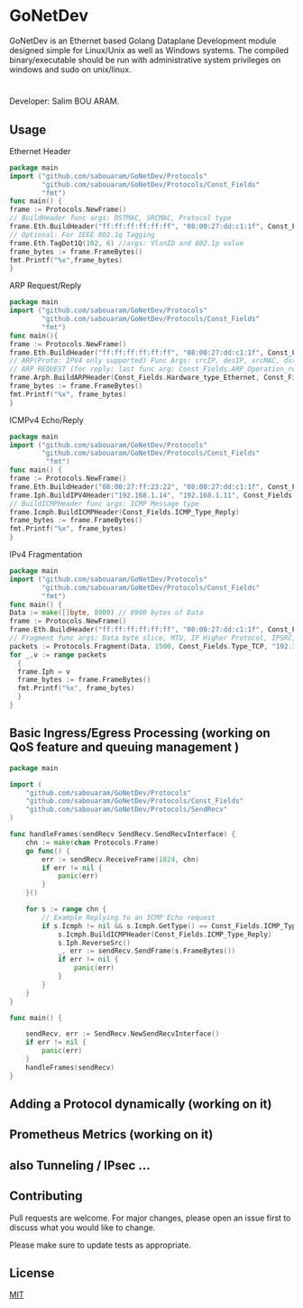# GoNetDev

GoNetDev is an Ethernet based Golang Dataplane Development module designed simple for Linux/Unix as well as Windows systems.
The compiled binary/executable should be run with administrative system privileges on windows and sudo on unix/linux.
#
Developer: Salim BOU ARAM.

## Usage
Ethernet Header
```go
package main
import ("github.com/sabouaram/GoNetDev/Protocols"
       	"github.com/sabouaram/GoNetDev/Protocols/Const_Fields"
        "fmt")
func main() {
frame := Protocols.NewFrame()
// BuildHeader func args: DSTMAC, SRCMAC, Protocol type
frame.Eth.BuildHeader("ff:ff:ff:ff:ff:ff", "08:00:27:dd:c1:1f", Const_Fields.Type_IPV4 )
// Optional: For IEEE 802.1q Tagging
frame.Eth.TagDot1Q(102, 6) //args: VlanID and 802.1p value
frame_bytes := frame.FrameBytes()
fmt.Printf("%x",frame_bytes)
}
```
ARP Request/Reply
```go
package main
import ("github.com/sabouaram/GoNetDev/Protocols"
       	"github.com/sabouaram/GoNetDev/Protocols/Const_Fields"
        "fmt")
func main(){
frame := Protocols.NewFrame()
frame.Eth.BuildHeader("ff:ff:ff:ff:ff:ff", "08:00:27:dd:c1:1f", Const_Fields.Type_ARP)
// ARP(Proto: IPV4 only supported) Func Args: srcIP, desIP, srcMAC, dstMAC, operation
// ARP REQUEST (for reply: last func arg: Const_Fields.ARP_Operation_reply) 
frame.Arph.BuildARPHeader(Const_Fields.Hardware_type_Ethernet, Const_Fields.Type_IPV4, "192.168.1.14", "192.168.1.222", "08:00:27:dd:c1:1f", "00:00:00:00:00:00",Const_Fields.ARP_Operation_request)
frame_bytes := frame.FrameBytes()
fmt.Printf("%x", frame_bytes)
}

```

ICMPv4 Echo/Reply

```go
package main
import ("github.com/sabouaram/GoNetDev/Protocols"
       	"github.com/sabouaram/GoNetDev/Protocols/Const_Fields"
         "fmt")
func main() {
frame := Protocols.NewFrame()
frame.Eth.BuildHeader("08:00:27:ff:23:22", "08:00:27:dd:c1:1f", Const_Fields.Type_IPV4)     
frame.Iph.BuildIPV4Header("192.168.1.14", "192.168.1.11", Const_Fields.Type_ICMP)
// BuildICMPHeader func args: ICMP Message type
frame.Icmph.BuildICMPHeader(Const_Fields.ICMP_Type_Reply)  
frame_bytes := frame.FrameBytes()
fmt.Printf("%x", frame_bytes)
}
```

IPv4 Fragmentation

```go
package main
import ("github.com/sabouaram/GoNetDev/Protocols"
       	"github.com/sabouaram/GoNetDev/Protocols/Const_Fields"
        "fmt")
func main() {
Data := make([]byte, 8900) // 8900 bytes of Data
frame := Protocols.NewFrame()
frame.Eth.BuildHeader("ff:ff:ff:ff:ff:ff", "08:00:27:dd:c1:1f", Const_Fields.Type_IPV4)
// Fragment func args: Data byte slice, MTU, IP Higher Protocol, IPSRC, IPDST
packets := Protocols.Fragment(Data, 1500, Const_Fields.Type_TCP, "192.168.0.12", "8.8.8.8")
for _,v := range packets 
  {
  frame.Iph = v
  frame_bytes := frame.FrameBytes()
  fmt.Printf("%x", frame_bytes)
  }
}
```

## Basic Ingress/Egress Processing (working on QoS feature and queuing management )
```go
package main

import (
	"github.com/sabouaram/GoNetDev/Protocols"
	"github.com/sabouaram/GoNetDev/Protocols/Const_Fields"
	"github.com/sabouaram/GoNetDev/Protocols/SendRecv"
)

func handleFrames(sendRecv SendRecv.SendRecvInterface) {
	chn := make(chan Protocols.Frame)
	go func() {
		err := sendRecv.ReceiveFrame(1024, chn)
		if err != nil {
			panic(err)
		}
	}()

	for s := range chn {
		// Example Replying to an ICMP Echo request
		if s.Icmph != nil && s.Icmph.GetType() == Const_Fields.ICMP_Type_Echo {
			s.Icmph.BuildICMPHeader(Const_Fields.ICMP_Type_Reply)
			s.Iph.ReverseSrc()
			_, err := sendRecv.SendFrame(s.FrameBytes())
			if err != nil {
				panic(err)
			}
		}
	}
}

func main() {

	sendRecv, err := SendRecv.NewSendRecvInterface()
	if err != nil {
		panic(err)
	}
	handleFrames(sendRecv)
}

```
## Adding a Protocol dynamically (working on it)
## Prometheus Metrics (working on it)
## also Tunneling / IPsec ...


## Contributing
Pull requests are welcome. For major changes, please open an issue first to discuss what you would like to change.

Please make sure to update tests as appropriate.

## License
[MIT](https://choosealicense.com/licenses/mit/)
